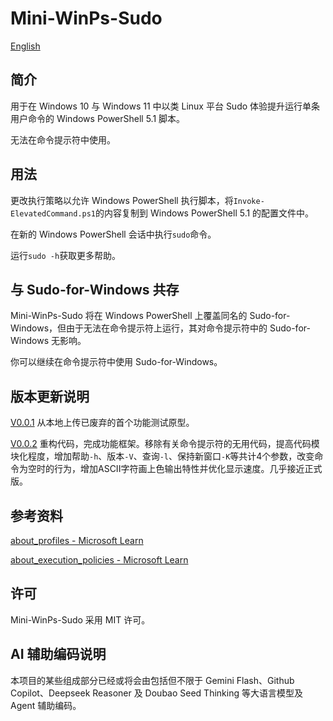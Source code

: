 # Mini-WinPs-Sudo  
[English](https://github.com/BossK73/Mini-WinPs-Sudo/blob/main/README.md)
## 简介
用于在 Windows 10 与 Windows 11 中以类 Linux 平台 Sudo 体验提升运行单条用户命令的 Windows PowerShell 5.1 脚本。

无法在命令提示符中使用。

## 用法
更改执行策略以允许 Windows PowerShell 执行脚本，将`Invoke-ElevatedCommand.ps1`的内容复制到 Windows PowerShell 5.1 的配置文件中。

在新的 Windows PowerShell 会话中执行`sudo`命令。

运行`sudo -h`获取更多帮助。

## 与 Sudo-for-Windows 共存
Mini-WinPs-Sudo 将在 Windows PowerShell 上覆盖同名的 Sudo-for-Windows，但由于无法在命令提示符上运行，其对命令提示符中的 Sudo-for-Windows 无影响。

你可以继续在命令提示符中使用 Sudo-for-Windows。

## 版本更新说明
[V0.0.1](https://github.com/BossK73/Mini-WinPs-Sudo/releases/tag/V0.0.1) 从本地上传已废弃的首个功能测试原型。

[V0.0.2](https://github.com/BossK73/Mini-WinPs-Sudo/releases/tag/V0.0.2) 重构代码，完成功能框架。移除有关命令提示符的无用代码，提高代码模块化程度，增加帮助`-h`、版本`-V`、查询`-l`、保持新窗口`-K`等共计4个参数，改变命令为空时的行为，增加ASCII字符画上色输出特性并优化显示速度。几乎接近正式版。

## 参考资料
[about_profiles - Microsoft Learn](https://learn.microsoft.com/en-us/powershell/module/microsoft.powershell.core/about/about_profiles?view=powershell-5.1)

[about_execution_policies - Microsoft Learn](https://learn.microsoft.com/zh-cn/powershell/module/microsoft.powershell.core/about/about_execution_policies?view=powershell-5.1)

## 许可
Mini-WinPs-Sudo 采用 MIT 许可。

## AI 辅助编码说明
本项目的某些组成部分已经或将会由包括但不限于 Gemini Flash、Github Copilot、Deepseek Reasoner 及 Doubao Seed Thinking 等大语言模型及 Agent 辅助编码。